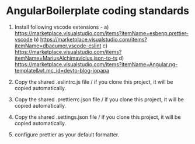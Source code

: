 # AngularBoilerplate coding standards

1. Install following vscode extensions -
   a) https://marketplace.visualstudio.com/items?itemName=esbenp.prettier-vscode
   b) https://marketplace.visualstudio.com/items?itemName=dbaeumer.vscode-eslint
   c) https://marketplace.visualstudio.com/items?itemName=MariusAlchimavicius.json-to-ts
   d) https://marketplace.visualstudio.com/items?itemName=Angular.ng-template&wt.mc_id=devto-blog-jopapa

2. Copy the shared .eslintrc.js file / if you clone this project, it will be copied automatically.
3. Copy the shared .prettierrc.json file / if you clone this project, it will be copied automatically.
4. Copy the shared .settings.json file / if you clone this project, it will be copied automatically.
5. configure prettier as your default formatter.
